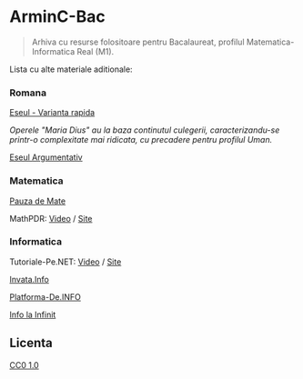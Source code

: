 # ArminC-Bac

> Arhiva cu resurse folositoare pentru Bacalaureat, profilul Matematica-Informatica Real (M1).

Lista cu alte materiale aditionale:

### Romana
[Eseul - Varianta rapida](https://www.art-educational.ro/info/carte/bacalaureat-eseul-varianta-rapida-pregatire-pentru-examen)

*Operele "Maria Dius" au la baza continutul culegerii, caracterizandu-se printr-o complexitate mai ridicata, cu precadere pentru profilul Uman.*

[Eseul Argumentativ](https://www.art-educational.ro/info/carte/eseul-argumentativ-pregatire-pentru-bacalaureat)

### Matematica

[Pauza de Mate](https://www.youtube.com/c/PauzadeMate/)

MathPDR: [Video](https://www.youtube.com/c/mathpdr/videos) / [Site](https://sites.google.com/view/poenaru/lectii-liceu)

### Informatica

Tutoriale-Pe.NET: [Video](https://www.youtube.com/user/MihaiMatraguna) / [Site](https://tutoriale-pe.net/)

[Invata.Info](https://invata.info/)

[Platforma-De.INFO](https://platforma-de.info/)

[Info la Infinit](https://www.youtube.com/channel/UC2W_UOWV6R9EddOblOJ11Hw)

## Licenta
[CC0 1.0](https://tldrlegal.com/license/creative-commons-cc0-1.0-universal)
